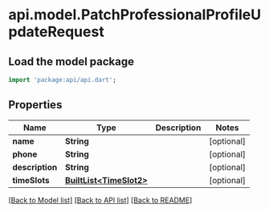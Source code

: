 # api.model.PatchProfessionalProfileUpdateRequest

## Load the model package
```dart
import 'package:api/api.dart';
```

## Properties
Name | Type | Description | Notes
------------ | ------------- | ------------- | -------------
**name** | **String** |  | [optional] 
**phone** | **String** |  | [optional] 
**description** | **String** |  | [optional] 
**timeSlots** | [**BuiltList&lt;TimeSlot2&gt;**](TimeSlot2.md) |  | [optional] 

[[Back to Model list]](../README.md#documentation-for-models) [[Back to API list]](../README.md#documentation-for-api-endpoints) [[Back to README]](../README.md)


